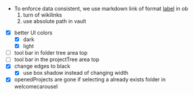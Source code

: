 - To enforce data consistent, we use markdown link of format [label](path/to/file.md#^block-id) in ob
  1. turn of wikilinks
  2. use absolute path in vault
- [x] better UI colors
  - [x] dark
  - [x] light
- [ ] tool bar in folder tree area top
- [ ] tool bar in the projectTree area top
- [x] change edges to black
  - [x] use box shadow instead of changing width
- [x] openedProjects are gone if selecting a already exists folder in welcomecarousel
